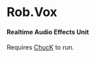 Rob.Vox
========

#### Realtime Audio Effects Unit ####

Requires [ChucK](http://chuck.cs.princeton.edu/) to run.